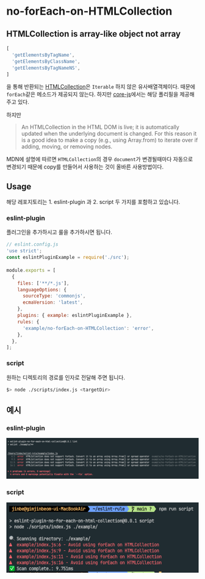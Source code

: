 # no-forEach-on-HTMLCollection

## HTMLCollection is array-like object not array

```js
[
  'getElementsByTagName',
  'getElementsByClassName',
  'getElementsByTagNameNS',
]
```

을 통해 반환되는 [HTMLCollection](https://developer.mozilla.org/en-US/docs/Web/API/HTMLCollection)은 `Iterable` 하지 않은 유사배열객체이다. 때문에 `forEach`같은 메소드가 제공되지 않는다. 하지만 [core-js](https://github.com/zloirock/core-js?tab=readme-ov-file#iterable-dom-collections)에서는 해당 폴리필을 제공해 주고 있다.

하지만
>An HTMLCollection in the HTML DOM is live; it is automatically updated when the underlying document is changed. For this reason it is a good idea to make a copy (e.g., using Array.from) to iterate over if adding, moving, or removing nodes.

MDN에 설명에 따르면 `HTMLCollection`의 경우 `document`가 변경될때마다 자동으로 변경되기 때문에 copy를 만들어서 사용하는 것이 올바른 사용방법이다.

## Usage

해당 레포지토리는 1. eslint-plugin 과 2. script 두 가지를 포함하고 있습니다.

### eslint-plugin

플러그인을 추가하시고 룰을 추가하시면 됩니다.

```js
// eslint.config.js
'use strict';
const eslintPluginExample = require('./src');

module.exports = [
  {
    files: ['**/*.js'],
    languageOptions: {
      sourceType: 'commonjs',
      ecmaVersion: 'latest',
    },
    plugins: { example: eslintPluginExample },
    rules: {
      'example/no-forEach-on-HTMLCollection': 'error',
    },
  },
];
```

### script

원하는 디렉토리의 경로를 인자로 전달해 주면 됩니다.

```sh
$> node ./scripts/index.js <targetDir>
```

## 예시

### eslint-plugin

![alt text](/images/image-1.png)

### script

![alt text](/images/image-2.png)
